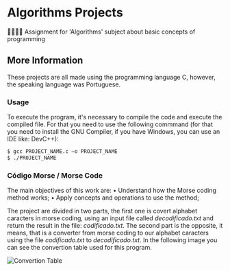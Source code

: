 # Algorithms Projects
👨🏽‍💻🤓 Assignment for 'Algorithms' subject about basic concepts of programming

## More Information
These projects are all made using the programming language C, however, the speaking language was Portuguese.

### Usage
To execute the program, it's necessary to compile the code and execute the compiled file. For that you need to use the following commmand (for that you need to install the GNU Compiler, if you have Windows, you can use an IDE like: DevC++):

```sh
$ gcc PROJECT_NAME.c –o PROJECT_NAME
$ ./PROJECT_NAME
```
### Código Morse / Morse Code
The main objectives of this work are:
• Understand how the Morse coding method works;
• Apply concepts and operations to use the method;

The project are divided in two parts, the first one is covert alphabet caracters in morse coding, using an input file called *decodificado.txt* and return the result in the file: *codificado.txt*. The second part is the opposite, it means, that is a converter from morse coding to our alphabet caracters using the file *codificado.txt* to *decodificado.txt*.
In the following image you can see the convertion table used for this program.

<img src = 'https://github.com/vitorCamargo/algorithms/blob/master/C%C3%B3digo%20Morse/convertion-table.png' alt = 'Convertion Table' />
